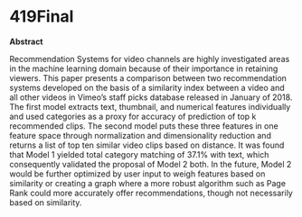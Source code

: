 # 419Final
**Abstract**


Recommendation Systems for video channels
are highly investigated areas in the
machine learning domain because of their
importance in retaining viewers. This paper
presents a comparison between two
recommendation systems developed on
the basis of a similarity index between
a video and all other videos in Vimeo’s
staff picks database released in January
of 2018. The first model extracts text,
thumbnail, and numerical features individually
and used categories as a proxy
for accuracy of prediction of top k recommended
clips. The second model puts
these three features in one feature space
through normalization and dimensionality
reduction and returns a list of top ten similar
video clips based on distance. It was
found that Model 1 yielded total category
matching of 37.1% with text, which consequently
validated the proposal of Model
2 both. In the future, Model 2 would be
further optimized by user input to weigh
features based on similarity or creating a
graph where a more robust algorithm such
as Page Rank could more accurately offer
recommendations, though not necessarily
based on similarity.
